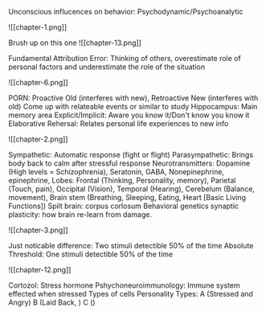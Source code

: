 Unconscious influcences on behavior: Psychodynamic/Psychoanalytic

![[chapter-1.png]]

Brush up on this one
![[chapter-13.png]]

Fundamental Attribution Error: Thinking of others, overestimate role of personal factors and underestimate the role of the situation

![[chapter-6.png]]

PORN: Proactive Old (interferes with new), Retroactive New (interferes with old)
Come up with relateable events or similar to study
Hippocampus: Main memory area
Explicit/Implicit: Aware you know it/Don't know you know it
Elaborative Rehersal: Relates personal life experiences to new info

![[chapter-2.png]]

Sympathetic: Automatic response (fight or flight)
Parasympathetic: Brings body back to calm after stressful response
Neurotransmitters: Dopamine (High levels = Schizophrenia), Seratonin, GABA, Nonepinephrine, epinephrine, 
Lobes: Frontal (Thinking, Personality, memory), Parietal (Touch, pain), Occipital (Vision), Temporal (Hearing), Cerebelum (Balance, movement), Brain stem (Breathing, Sleeping, Eating, Heart \[Basic Living Functions\])
Spilt brain: corpus corlosum
Behavioral genetics
synaptic plasticity: how brain re-learn from damage.

![[chapter-3.png]]

Just noticable difference: Two stimuli detectible 50% of the time
Absolute Threshold: One stimuli detectible 50% of the time

![[chapter-12.png]]

Cortozol: Stress hormone
Pshychoneuroimmunology: Immune system effected when stressed
Types of cells
Personality Types: A (Stressed and Angry) B (Laid Back, ) C ()
